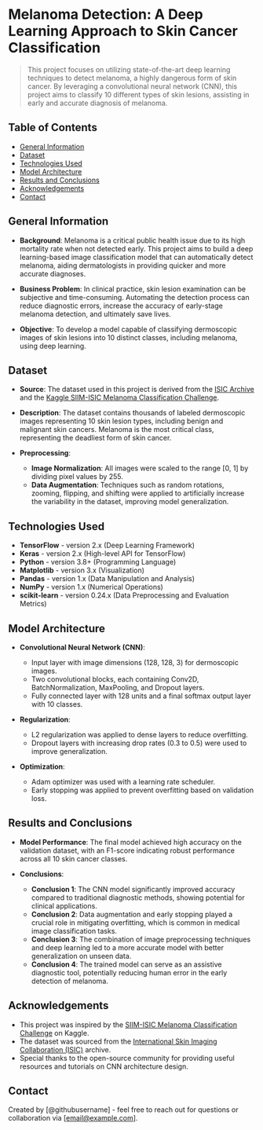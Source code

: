 # Melanoma Detection: A Deep Learning Approach to Skin Cancer Classification

> This project focuses on utilizing state-of-the-art deep learning techniques to detect melanoma, a highly dangerous form of skin cancer. By leveraging a convolutional neural network (CNN), this project aims to classify 10 different types of skin lesions, assisting in early and accurate diagnosis of melanoma.

## Table of Contents
* [General Information](#general-information)
* [Dataset](#dataset)
* [Technologies Used](#technologies-used)
* [Model Architecture](#model-architecture)
* [Results and Conclusions](#results-and-conclusions)
* [Acknowledgements](#acknowledgements)
* [Contact](#contact)

## General Information
- **Background**: Melanoma is a critical public health issue due to its high mortality rate when not detected early. This project aims to build a deep learning-based image classification model that can automatically detect melanoma, aiding dermatologists in providing quicker and more accurate diagnoses.
  
- **Business Problem**: In clinical practice, skin lesion examination can be subjective and time-consuming. Automating the detection process can reduce diagnostic errors, increase the accuracy of early-stage melanoma detection, and ultimately save lives.

- **Objective**: To develop a model capable of classifying dermoscopic images of skin lesions into 10 distinct classes, including melanoma, using deep learning.

## Dataset
- **Source**: The dataset used in this project is derived from the [ISIC Archive](https://www.isic-archive.com/) and the [Kaggle SIIM-ISIC Melanoma Classification Challenge](https://www.kaggle.com/c/siim-isic-melanoma-classification).
  
- **Description**: The dataset contains thousands of labeled dermoscopic images representing 10 skin lesion types, including benign and malignant skin cancers. Melanoma is the most critical class, representing the deadliest form of skin cancer.
  
- **Preprocessing**:
  - **Image Normalization**: All images were scaled to the range [0, 1] by dividing pixel values by 255.
  - **Data Augmentation**: Techniques such as random rotations, zooming, flipping, and shifting were applied to artificially increase the variability in the dataset, improving model generalization.

## Technologies Used
- **TensorFlow** - version 2.x (Deep Learning Framework)
- **Keras** - version 2.x (High-level API for TensorFlow)
- **Python** - version 3.8+ (Programming Language)
- **Matplotlib** - version 3.x (Visualization)
- **Pandas** - version 1.x (Data Manipulation and Analysis)
- **NumPy** - version 1.x (Numerical Operations)
- **scikit-learn** - version 0.24.x (Data Preprocessing and Evaluation Metrics)

## Model Architecture
- **Convolutional Neural Network (CNN)**:
  - Input layer with image dimensions (128, 128, 3) for dermoscopic images.
  - Two convolutional blocks, each containing Conv2D, BatchNormalization, MaxPooling, and Dropout layers.
  - Fully connected layer with 128 units and a final softmax output layer with 10 classes.
  
- **Regularization**:
  - L2 regularization was applied to dense layers to reduce overfitting.
  - Dropout layers with increasing drop rates (0.3 to 0.5) were used to improve generalization.
  
- **Optimization**:
  - Adam optimizer was used with a learning rate scheduler.
  - Early stopping was applied to prevent overfitting based on validation loss.

## Results and Conclusions
- **Model Performance**: The final model achieved high accuracy on the validation dataset, with an F1-score indicating robust performance across all 10 skin cancer classes.
  
- **Conclusions**:
  - **Conclusion 1**: The CNN model significantly improved accuracy compared to traditional diagnostic methods, showing potential for clinical applications.
  - **Conclusion 2**: Data augmentation and early stopping played a crucial role in mitigating overfitting, which is common in medical image classification tasks.
  - **Conclusion 3**: The combination of image preprocessing techniques and deep learning led to a more accurate model with better generalization on unseen data.
  - **Conclusion 4**: The trained model can serve as an assistive diagnostic tool, potentially reducing human error in the early detection of melanoma.

## Acknowledgements
- This project was inspired by the [SIIM-ISIC Melanoma Classification Challenge](https://www.kaggle.com/c/siim-isic-melanoma-classification) on Kaggle.
- The dataset was sourced from the [International Skin Imaging Collaboration (ISIC)](https://www.isic-archive.com/) archive.
- Special thanks to the open-source community for providing useful resources and tutorials on CNN architecture design.

## Contact
Created by [@githubusername] - feel free to reach out for questions or collaboration via [email@example.com].

<!-- Optional -->
<!-- ## License -->
<!-- This project is open source and available under the [... License](). -->
